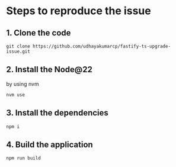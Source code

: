 # Steps to reproduce the issue

## 1. Clone the code

```
git clone https://github.com/udhayakumarcp/fastify-ts-upgrade-issue.git
```

## 2. Install the Node@22

by using nvm

```
nvm use
```

## 3. Install the dependencies

```
npm i
```

## 4. Build the application

```
npm run build
```
